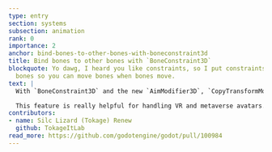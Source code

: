```yaml
---
type: entry
section: systems
subsection: animation
rank: 0
importance: 2
anchor: bind-bones-to-other-bones-with-boneconstraint3d
title: Bind bones to other bones with `BoneConstraint3D`
blockquote: Yo dawg, I heard you like constraints, so I put constraints in your 
  bones so you can move bones when bones move.
text: |
  With `BoneConstraint3D` and the new `AimModifier3D`, `CopyTransformModifier3D`, and `ConvertTransformModifier3D`, it is now possible to bind bones to other bones. This can enable more natural movements and poses.

  This feature is really helpful for handling VR and metaverse avatars.
contributors:
- name: Silc Lizard (Tokage) Renew
  github: TokageItLab
read_more: https://github.com/godotengine/godot/pull/100984
---
```

